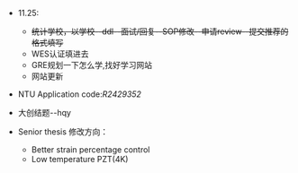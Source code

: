 * 11.25: 
  * ~~统计学校，以学校--ddl--面试/回复--SOP修改--申请review--提交推荐的格式填写~~
  * WES认证填进去
  * GRE规划一下怎么学,找好学习网站
  * 网站更新

* NTU Application code:*R2429352*
* 大创结题--hqy

* Senior thesis 修改方向：
  * Better strain percentage control
  * Low temperature PZT(4K)
